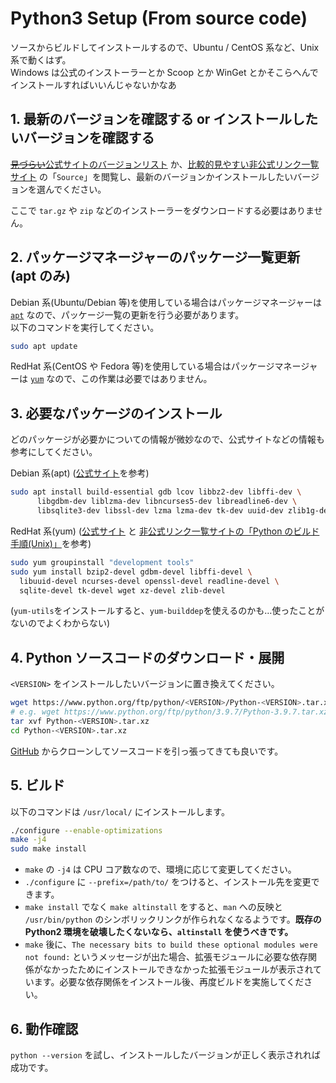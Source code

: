 # Python3 Setup (From source code)

ソースからビルドしてインストールするので、Ubuntu / CentOS 系など、Unix 系で動くはず。  
Windows は公式のインストーラーとか Scoop とか WinGet とかそこらへんでインストールすればいいんじゃないかなあ

## 1. 最新のバージョンを確認する or インストールしたいバージョンを確認する

[~~見づらい~~公式サイトのバージョンリスト](https://www.python.org/downloads/source/) か、[比較的見やすい非公式リンク一覧サイト](https://pythonlinks.python.jp) の「`Source`」を閲覧し、最新のバージョンかインストールしたいバージョンを選んでください。

ここで `tar.gz` や `zip` などのインストーラーをダウンロードする必要はありません。

## 2. パッケージマネージャーのパッケージ一覧更新 (apt のみ)

Debian 系(Ubuntu/Debian 等)を使用している場合はパッケージマネージャーは [`apt`](https://ja.wikipedia.org/wiki/APT) なので、パッケージ一覧の更新を行う必要があります。  
以下のコマンドを実行してください。

```bash
sudo apt update
```

RedHat 系(CentOS や Fedora 等)を使用している場合はパッケージマネージャーは [`yum`](https://ja.wikipedia.org/wiki/Yellowdog_Updater_Modified) なので、この作業は必要ではありません。

## 3. 必要なパッケージのインストール

どのパッケージが必要かについての情報が微妙なので、公式サイトなどの情報も参考にしてください。

Debian 系(apt) ([公式サイト](https://devguide.python.org/setup/#install-dependencies)を参考)

```bash
sudo apt install build-essential gdb lcov libbz2-dev libffi-dev \
      libgdbm-dev liblzma-dev libncurses5-dev libreadline6-dev \
      libsqlite3-dev libssl-dev lzma lzma-dev tk-dev uuid-dev zlib1g-dev
```

RedHat 系(yum) ([公式サイト](https://devguide.python.org/setup/#install-dependencies) と [非公式リンク一覧サイトの「Python のビルド手順(Unix)」](https://pythonlinks.python.jp/)を参考)

```bash
sudo yum groupinstall "development tools"
sudo yum install bzip2-devel gdbm-devel libffi-devel \
  libuuid-devel ncurses-devel openssl-devel readline-devel \
  sqlite-devel tk-devel wget xz-devel zlib-devel
```

(`yum-utils`をインストールすると、`yum-builddep`を使えるのかも…使ったことがないのでよくわからない)

## 4. Python ソースコードのダウンロード・展開

`<VERSION>` をインストールしたいバージョンに置き換えてください。

```bash
wget https://www.python.org/ftp/python/<VERSION>/Python-<VERSION>.tar.xz
# e.g. wget https://www.python.org/ftp/python/3.9.7/Python-3.9.7.tar.xz
tar xvf Python-<VERSION>.tar.xz
cd Python-<VERSION>.tar.xz
```

[GitHub](https://github.com/python/cpython) からクローンしてソースコードを引っ張ってきても良いです。

## 5. ビルド

以下のコマンドは `/usr/local/` にインストールします。

```bash
./configure --enable-optimizations
make -j4
sudo make install
```

- `make` の `-j4` は CPU コア数なので、環境に応じて変更してください。
- `./configure` に `--prefix=/path/to/` をつけると、インストール先を変更できます。
- `make install` でなく `make altinstall` をすると、`man` への反映と `/usr/bin/python` のシンボリックリンクが作られなくなるようです。**既存の Python2 環境を破壊したくないなら、`altinstall` を使うべきです。**
- `make` 後に、`The necessary bits to build these optional modules were not found:` というメッセージが出た場合、拡張モジュールに必要な依存関係がなかったためにインストールできなかった拡張モジュールが表示されています。必要な依存関係をインストール後、再度ビルドを実施してください。

## 6. 動作確認

`python --version` を試し、インストールしたバージョンが正しく表示されれば成功です。
